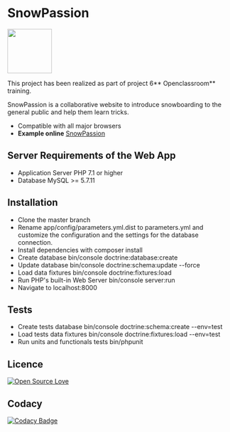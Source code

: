# SnowPassion
<img src="http://snowpassion.gdpweb.fr/assets/img/logo-small.png"  width="100" />

This project has been realized as part of project 6** Openclassroom** training.

SnowPassion is a collaborative website to introduce snowboarding to the general public and help them learn tricks.
- Compatible with all major browsers
- **Example online** [SnowPassion](http://snowpassion.gdpweb.fr/ "Heading link")


## Server Requirements of the Web App
- Application Server PHP 7.1 or higher
- Database MySQL >= 5.7.11

## Installation
- Clone the master branch
- Rename app/config/parameters.yml.dist to parameters.yml and customize the configuration and the settings for the database connection.
- Install dependencies with composer install
- Create database bin/console doctrine:database:create
- Update database bin/console doctrine:schema:update --force
- Load data fixtures bin/console doctrine:fixtures:load
- Run PHP's built-in Web Server bin/console server:run
- Navigate to localhost:8000

## Tests
- Create tests database bin/console doctrine:schema:create --env=test
- Load tests data fixtures bin/console doctrine:fixtures:load --env=test
- Run units and functionals tests bin/phpunit

## Licence

[![Open Source Love](https://badges.frapsoft.com/os/v2/open-source.png?v=103)](https://github.com/ellerbrock/open-source-badges/)

## Codacy
[![Codacy Badge](https://api.codacy.com/project/badge/Grade/cf093838a8494b799381b72c99c191f4)](https://www.codacy.com/app/gdpweb_3/SnowPassion?utm_source=github.com&amp;utm_medium=referral&amp;utm_content=gdpweb/SnowPassion&amp;utm_campaign=Badge_Grade)
